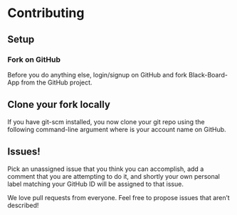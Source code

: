 # Contributing

## Setup
### Fork on GitHub
Before you do anything else, login/signup on GitHub and fork Black-Board-App from the GitHub project.

## Clone your fork locally
If you have git-scm installed, you now clone your git repo using the following command-line argument where <my-github-name> is your account name on GitHub.

## Issues!
Pick an unassigned issue that you think you can accomplish, add a comment that you are attempting to do it, and shortly your own personal label matching your GitHub ID will be assigned to that issue.

We love pull requests from everyone.
Feel free to propose issues that aren’t described!
